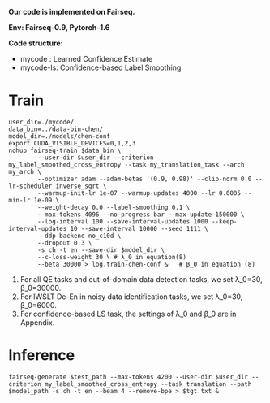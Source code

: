 <b>Our code is implemented on Fairseq.</b>

<b>Env: Fairseq-0.9, Pytorch-1.6</b>

<b>Code structure:</b>
- mycode : Learned Confidence Estimate
- mycode-ls: Confidence-based Label Smoothing

# Train
```
user_dir=./mycode/
data_bin=../data-bin-chen/
model_dir=./models/chen-conf
export CUDA_VISIBLE_DEVICES=0,1,2,3
nohup fairseq-train $data_bin \
        --user-dir $user_dir --criterion my_label_smoothed_cross_entropy --task my_translation_task --arch my_arch \
        --optimizer adam --adam-betas '(0.9, 0.98)' --clip-norm 0.0 --lr-scheduler inverse_sqrt \
        --warmup-init-lr 1e-07 --warmup-updates 4000 --lr 0.0005 --min-lr 1e-09 \
        --weight-decay 0.0 --label-smoothing 0.1 \
        --max-tokens 4096 --no-progress-bar --max-update 150000 \
        --log-interval 100 --save-interval-updates 1000 --keep-interval-updates 10 --save-interval 10000 --seed 1111 \
        --ddp-backend no_c10d \
        --dropout 0.3 \
        -s ch -t en --save-dir $model_dir \
        --c-loss-weight 30 \ # λ_0 in equation(8)
        --beta 30000 > log.train-chen-conf &   # β_0 in equation (8)
```

1. For all QE tasks and out-of-domain data detection tasks, we set λ_0=30, β_0=30000.
2. For IWSLT De-En in noisy data identification tasks, we set λ_0=30, β_0=6000.
3. For confidence-based LS task, the settings of λ_0 and β_0 are in Appendix. 

# Inference
```
fairseq-generate $test_path --max-tokens 4200 --user-dir $user_dir --criterion my_label_smoothed_cross_entropy --task translation --path $model_path -s ch -t en --beam 4 --remove-bpe > $tgt.txt &
```
